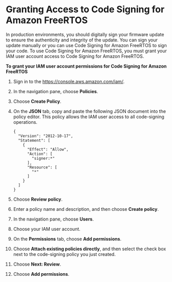 # Granting Access to Code Signing for Amazon FreeRTOS<a name="code-sign-policy"></a>

In production environments, you should digitally sign your firmware update to ensure the authenticity and integrity of the update\. You can sign your update manually or you can use Code Signing for Amazon FreeRTOS to sign your code\. To use Code Signing for Amazon FreeRTOS, you must grant your IAM user account access to Code Signing for Amazon FreeRTOS\.<a name="grant-user-account-code-signing-permissions"></a>

**To grant your IAM user account permissions for Code Signing for Amazon FreeRTOS**

1. Sign in to the [https://console\.aws\.amazon\.com/iam/](https://console.aws.amazon.com/iam/)\.

1. In the navigation pane, choose **Policies**\.

1. Choose **Create Policy**\.

1. On the **JSON** tab, copy and paste the following JSON document into the policy editor\. This policy allows the IAM user access to all code\-signing operations\.

   ```
   {
     "Version": "2012-10-17",
     "Statement": [
       {
         "Effect": "Allow",
         "Action": [
           "signer:*"
         ],
         "Resource": [
           "*"
         ]
       }
     ]
   }
   ```

1. Choose **Review policy**\.

1. Enter a policy name and description, and then choose **Create policy**\.

1. In the navigation pane, choose **Users**\.

1. Choose your IAM user account\.

1. On the **Permissions** tab, choose **Add permissions**\.

1. Choose **Attach existing policies directly**, and then select the check box next to the code\-signing policy you just created\.

1. Choose **Next: Review**\.

1. Choose **Add permissions**\.